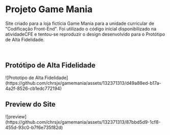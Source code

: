 # Projeto Game Mania
<p>Site criado para a loja fictícia Game Mania para a unidade curricular de "Codificação Front-End". Foi utilizado o código inicial disponibilizado na atividadeCFE e tentou-se reproduzir o design desenvolvido para o Protótipo de Alta Fidelidade.</p>
<br>
<h2> Protótipo de Alta Fidelidade</h2>
![Prototipo de Alta Fidelidade](https://github.com/chrsjx/gamemania/assets/132371313/d49a88ed-b17a-4a2f-8526-cb1edc772194)
<h2> Preview do Site </h2>
![preview](https://github.com/chrsjx/gamemania/assets/132371313/87bbd5d9-1cf8-455d-93c0-b7f6e735f82d)
